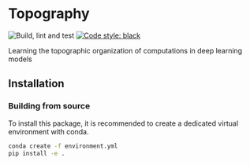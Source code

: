 # Topography

![Build, lint and test](https://github.com/mxmpl/topography/actions/workflows/ubuntu.yml/badge.svg?branch=main)
[![Code style: black](https://img.shields.io/badge/code%20style-black-000000.svg)](https://github.com/psf/black)

Learning the topographic organization of computations in deep learning models

## Installation

### Building from source

To install this package, it is recommended to create a dedicated virtual
environment with conda.

```bash
conda create -f environment.yml
pip install -e .
```
